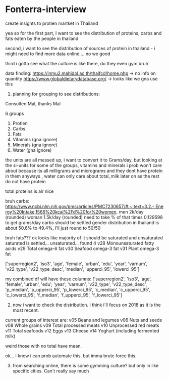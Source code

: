 # Fonterra-interview
create insights to protien martket in Thailand

yea so for the first part, I want to see the distribution of proteins, carbs and fats eaten by the people in thailand

second, i want to see the distribution of sources of protein in thailand - i might need to find more data online.... no we good

third i gotta see what the culture is like there, do they even gym bruh

data finding:
https://inmu2.mahidol.ac.th/thaifcd/home.php -> no info on quantity
https://www.globaldietarydatabase.org/ -> looks like we gna use this


1. planning for grouping to see distributions:

Consulted Mal, thanks Mal

6 groups
1. Protien
2. Carbs
3. Fats
4. Vitamins (gna ignore)
5. Minerals (gna ignore)
6. Water (gna ignore)

the units are all messed up, i want to convert it to Grams/day, but looking at the si-units for some of the groups, 
vitamins and minerals i prob won't care about because its all milligrams and micrograms and they dont have protein in them anyways , 
water can only care about total_milk later on as the rest do not have protein


total proteins is alr nice

bruh carbs:
https://www.ncbi.nlm.nih.gov/pmc/articles/PMC7230657/#:~:text=3.2.-,Energy%20Intake,1566%20kcal%2Fd%20for%20women.
men 2k/day (rounded)
woman 1.5k/day (rounded)
need to take % of that times 0.129598 to get grams/day
carbs should be settled
gender distribution in thailand is about 50.6% to 49.4%, i'll just round to 50/50

bruh fats???
ok looks like majority of it should be saturated and unsaturated
saturated is settled...
unsaturated...
found 4 
v28	Monounsaturated fatty acids
v29	Total omega-6 fat
v30	Seafood omega-3 fat
v31	Plant omega-3 fat

['superregion2', 'iso3', 'age', 'female', 'urban', 'edu', 'year', 'varnum', 'v22_type', 'v22_type_desc', 'median', 'upperci_95', 'lowerci_95']


my combined df will have these columns:
['superregion2', 'iso3', 'age', 'female', 'urban', 'edu', 'year', 'varnum', 'v22_type', 'v22_type_desc', 'p_median', 'p_upperci_95', 'p_lowerci_95', 'c_median', 'c_upperci_95', 'c_lowerci_95', 'f_median', 'f_upperci_95', 'f_lowerci_95']



2. now i want to check the distribution. I think i'll focus on 2018 as it is the most recent. 

current groups of interest are:
v05	Beans and legumes
v06	Nuts and seeds
v08	Whole grains
v09	Total processed meats
v10	Unprocessed red meats
v11	Total seafoods
v12	Eggs
v13	Cheese
v14	Yoghurt (including fermented milk)

weird those with no total have mean.

ok... i know i can prob automate this. but imma brute force this. 



3. from searching online, there is some gymming culture? but only in like specific cities. Can't really say much
